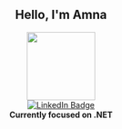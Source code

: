 <!--
**El-DriMa/El-DriMa** is a ✨ _special_ ✨ repository because its `README.md` (this file) appears on your GitHub profile.

Here are some ideas to get you started:

- 🔭 I’m currently working on ...
- 🌱 I’m currently learning ...
- 👯 I’m looking to collaborate on ...
- 🤔 I’m looking for help with ...
- 💬 Ask me about ...
- 📫 How to reach me: ...
- 😄 Pronouns: ...
- ⚡ Fun fact: ...
-->
<div>
<div align="center">
  <h2> Hello, I'm Amna</h2>

</div>
<div id="header" align="center">
<img src="https://media.giphy.com/media/CuuSHzuc0O166MRfjt/giphy.gif" height=120px width=120px/>
</div>
<div id="badges" align="center">
  <a href="https://www.linkedin.com/in/amna-hod%C5%BEi%C4%87/">
    <img src="https://img.shields.io/badge/LinkedIn-blue?style=for-the-badge&logo=linkedin&logoColor=white" alt="LinkedIn Badge"/>
  </a>
</div>
<div align="center">
  <img src="https://komarev.com/ghpvc/?username=El-DriMa&style=flat-square&color=blue&base=120" alt=""/>
</div>
<div align="center">
  <b>Currently focused on .NET</b>
</div>
